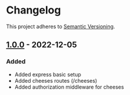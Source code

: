 # Changelog

This project adheres to [Semantic Versioning](http://semver.org/spec/v2.0.0.html).

## [1.0.0] - 2022-12-05

### Added

- Added express basic setup
- Added cheeses routes (/cheeses)
- Added authorization middleware for cheeses

[1.0.0]: https://github.com/AppleFanBoy0941/express/releases/tag/v1.0.0
